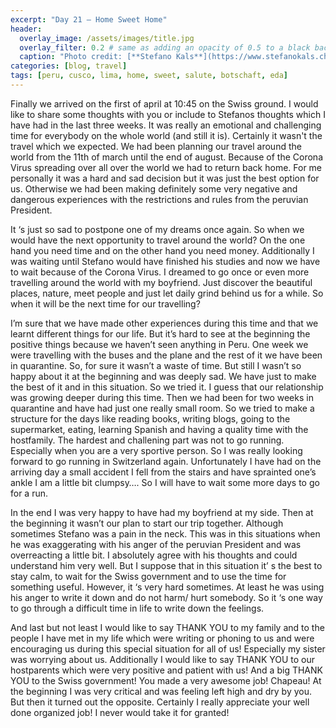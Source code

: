 ```yaml
---
excerpt: "Day 21 – Home Sweet Home"
header:
  overlay_image: /assets/images/title.jpg
  overlay_filter: 0.2 # same as adding an opacity of 0.5 to a black background
  caption: "Photo credit: [**Stefano Kals**](https://www.stefanokals.ch)"
categories: [blog, travel]
tags: [peru, cusco, lima, home, sweet, salute, botschaft, eda]
---
```


Finally we arrived on the first of april at 10:45 on the Swiss ground. I would like to share some thoughts with you or include to Stefanos thoughts which I have had in the last three weeks. It was really an emotional and challenging time for everybody on the whole world (and still it is). Certainly it wasn't the travel which we expected. We had been planning our travel around the world from the 11th of march until the end of august. Because of the Corona Virus spreading over all over the world we had to return back home. For me personally it was a hard and sad decision but it was just the best option for us. Otherwise we had been making definitely some very negative and dangerous experiences with the restrictions and rules from the peruvian President.

It ‘s just so sad to postpone one of my dreams once again. So when we would have the next opportunity to travel around the world? On the one hand you need time and on the other hand you need money. Additionally I was waiting until Stefano would have finished his studies and now we have to wait because of the Corona Virus. I dreamed to go once or even more travelling around the world with my boyfriend. Just discover the beautiful places, nature, meet people and just let daily grind behind us for a while. So when it will be the next time for our travelling?

I’m sure that we have made other experiences during this time and that we learnt different things for our life. But it’s hard to see at the beginning the positive things because we haven’t seen anything in Peru. One week we were travelling with the buses and the plane and the rest of it we have been in quarantine. So, for sure it wasn’t a waste of time. But still I wasn’t so happy about it at the beginning and was deeply sad. We have just to make the best of it and in this situation. So we tried it. I guess that our relationship was growing deeper during this time. Then we had been for two weeks in quarantine and have had just one really small room. So we tried to make a structure for the days like reading books, writing blogs, going to the supermarket, eating, learning Spanish and having a quality time with the hostfamily. The hardest and challening part was not to go running. Especially when you are a very sportive person. So I was really looking forward to go running in Switzerland again. Unfortunately I have had on the arriving day a small accident I fell from the stairs and have sprainted one’s ankle I am a little bit clumpsy…. So I will have to wait some more days to go for a run.

In the end I was very happy to have had my boyfriend at my side. Then at the beginning it wasn’t our plan to start our trip together. Although sometimes Stefano was a pain in the neck. This was in this situations when he was exaggerating with his anger of the peruvian President and was overreacting a little bit. I absolutely agree with his thoughts and could understand him very well. But I suppose that in this situation it’ s the best to stay calm, to wait for the Swiss government and to use the time for something useful. However, it ‘s very hard sometimes. At least he was using his anger to write it down and do not harm/ hurt somebody. So it ‘s one way to go through a difficult time in life to write down the feelings.

And last but not least I would like to say THANK YOU to my family and to the people I have met in my life which were writing or phoning to us and were encouraging us during this special situation for all of us! Especially my sister was worrying about us. Additionally I would like to say THANK YOU to our hostparents which were very positive and patient with us! And a big THANK YOU to the Swiss government! You made a very awesome job! Chapeau! At the beginning I was very critical and was feeling left high and dry by you. But then it turned out the opposite. Certainly I really appreciate your well done organized job! I never would take it for granted!